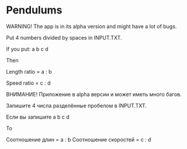 # Pendulums
WARNING! The app is in its alpha version and might have a lot of bugs.

Put 4 numbers divided by spaces in INPUT.TXT.

If you put: a b c d

Then

Length ratio = a : b

Speed ratio = c : d



ВНИМАНИЕ! Приложение в alpha версии и может иметь много багов.

Запишите 4 числа разделённые пробелом в INPUT.TXT.

Если вы запишите a b c d

То

Соотношение длин = a : b
Соотношение скоростей = c : d
